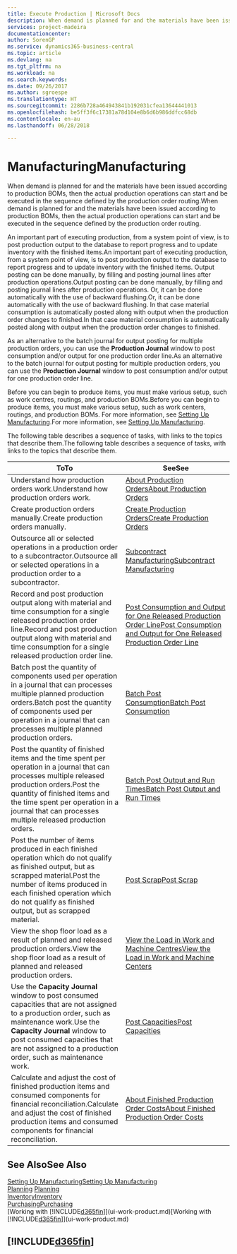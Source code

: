 ```yaml
---
title: Execute Production | Microsoft Docs
description: When demand is planned for and the materials have been issued according to production BOMs, then the actual production operations can start and be executed in the sequence defined by the production order routing.
services: project-madeira
documentationcenter: 
author: SorenGP
ms.service: dynamics365-business-central
ms.topic: article
ms.devlang: na
ms.tgt_pltfrm: na
ms.workload: na
ms.search.keywords: 
ms.date: 09/26/2017
ms.author: sgroespe
ms.translationtype: HT
ms.sourcegitcommit: 2286b728a464943841b192031cfea13644441013
ms.openlocfilehash: be5ff3f6c17381a78d104e8b6d6b986ddfcc68db
ms.contentlocale: en-au
ms.lasthandoff: 06/28/2018

---
```

# <a name="manufacturing"></a><span data-ttu-id="681e1-103">Manufacturing</span><span class="sxs-lookup"><span data-stu-id="681e1-103">Manufacturing</span></span>
<span data-ttu-id="681e1-104">When demand is planned for and the materials have been issued according to production BOMs, then the actual production operations can start and be executed in the sequence defined by the production order routing.</span><span class="sxs-lookup"><span data-stu-id="681e1-104">When demand is planned for and the materials have been issued according to production BOMs, then the actual production operations can start and be executed in the sequence defined by the production order routing.</span></span>  

<span data-ttu-id="681e1-105">An important part of executing production, from a system point of view, is to post production output to the database to report progress and to update inventory with the finished items.</span><span class="sxs-lookup"><span data-stu-id="681e1-105">An important part of executing production, from a system point of view, is to post production output to the database to report progress and to update inventory with the finished items.</span></span> <span data-ttu-id="681e1-106">Output posting can be done manually, by filling and posting journal lines after production operations.</span><span class="sxs-lookup"><span data-stu-id="681e1-106">Output posting can be done manually, by filling and posting journal lines after production operations.</span></span> <span data-ttu-id="681e1-107">Or, it can be done automatically with the use of backward flushing.</span><span class="sxs-lookup"><span data-stu-id="681e1-107">Or, it can be done automatically with the use of backward flushing.</span></span> <span data-ttu-id="681e1-108">In that case material consumption is automatically posted along with output when the production order changes to finished.</span><span class="sxs-lookup"><span data-stu-id="681e1-108">In that case material consumption is automatically posted along with output when the production order changes to finished.</span></span>  

<span data-ttu-id="681e1-109">As an alternative to the batch journal for output posting for multiple production orders, you can use the **Production Journal** window to post consumption and/or output for one production order line.</span><span class="sxs-lookup"><span data-stu-id="681e1-109">As an alternative to the batch journal for output posting for multiple production orders, you can use the **Production Journal** window to post consumption and/or output for one production order line.</span></span>

<span data-ttu-id="681e1-110">Before you can begin to produce items, you must make various setup, such as work centres, routings, and production BOMs.</span><span class="sxs-lookup"><span data-stu-id="681e1-110">Before you can begin to produce items, you must make various setup, such as work centers, routings, and production BOMs.</span></span> <span data-ttu-id="681e1-111">For more information, see [Setting Up Manufacturing](production-configure-production-processes.md).</span><span class="sxs-lookup"><span data-stu-id="681e1-111">For more information, see [Setting Up Manufacturing](production-configure-production-processes.md).</span></span>

<span data-ttu-id="681e1-112">The following table describes a sequence of tasks, with links to the topics that describe them.</span><span class="sxs-lookup"><span data-stu-id="681e1-112">The following table describes a sequence of tasks, with links to the topics that describe them.</span></span>   

|<span data-ttu-id="681e1-113">**To**</span><span class="sxs-lookup"><span data-stu-id="681e1-113">**To**</span></span>|<span data-ttu-id="681e1-114">**See**</span><span class="sxs-lookup"><span data-stu-id="681e1-114">**See**</span></span>|  
|------------|-------------|  
|<span data-ttu-id="681e1-115">Understand how production orders work.</span><span class="sxs-lookup"><span data-stu-id="681e1-115">Understand how production orders work.</span></span>|[<span data-ttu-id="681e1-116">About Production Orders</span><span class="sxs-lookup"><span data-stu-id="681e1-116">About Production Orders</span></span>](production-about-production-orders.md)|
|<span data-ttu-id="681e1-117">Create production orders manually.</span><span class="sxs-lookup"><span data-stu-id="681e1-117">Create production orders manually.</span></span>|[<span data-ttu-id="681e1-118">Create Production Orders</span><span class="sxs-lookup"><span data-stu-id="681e1-118">Create Production Orders</span></span>](production-how-to-create-production-orders.md)|
|<span data-ttu-id="681e1-119">Outsource all or selected operations in a production order to a subcontractor.</span><span class="sxs-lookup"><span data-stu-id="681e1-119">Outsource all or selected operations in a production order to a subcontractor.</span></span>|[<span data-ttu-id="681e1-120">Subcontract Manufacturing</span><span class="sxs-lookup"><span data-stu-id="681e1-120">Subcontract Manufacturing</span></span>](production-how-to-subcontract-manufacturing.md)|
|<span data-ttu-id="681e1-121">Record and post production output along with material and time consumption for a single released production order line.</span><span class="sxs-lookup"><span data-stu-id="681e1-121">Record and post production output along with material and time consumption for a single released production order line.</span></span>|[<span data-ttu-id="681e1-122">Post Consumption and Output for One Released Production Order Line</span><span class="sxs-lookup"><span data-stu-id="681e1-122">Post Consumption and Output for One Released Production Order Line</span></span>](production-how-to-register-consumption-and-output.md)|  
|<span data-ttu-id="681e1-123">Batch post the quantity of components used per operation in a journal that can processes multiple planned production orders.</span><span class="sxs-lookup"><span data-stu-id="681e1-123">Batch post the quantity of components used per operation in a journal that can processes multiple planned production orders.</span></span>|[<span data-ttu-id="681e1-124">Batch Post Consumption</span><span class="sxs-lookup"><span data-stu-id="681e1-124">Batch Post Consumption</span></span>](production-how-to-post-consumption.md)|
|<span data-ttu-id="681e1-125">Post the quantity of finished items and the time spent per operation in a journal that can processes multiple released production orders.</span><span class="sxs-lookup"><span data-stu-id="681e1-125">Post the quantity of finished items and the time spent per operation in a journal that can processes multiple released production orders.</span></span>|[<span data-ttu-id="681e1-126">Batch Post Output and Run Times</span><span class="sxs-lookup"><span data-stu-id="681e1-126">Batch Post Output and Run Times</span></span>](production-how-to-post-output-quantity.md)|  
|<span data-ttu-id="681e1-127">Post the number of items produced in each finished operation which do not qualify as finished output, but as scrapped material.</span><span class="sxs-lookup"><span data-stu-id="681e1-127">Post the number of items produced in each finished operation which do not qualify as finished output, but as scrapped material.</span></span>|[<span data-ttu-id="681e1-128">Post Scrap</span><span class="sxs-lookup"><span data-stu-id="681e1-128">Post Scrap</span></span>](production-how-to-post-scrap.md)|
|<span data-ttu-id="681e1-129">View the shop floor load as a result of planned and released production orders.</span><span class="sxs-lookup"><span data-stu-id="681e1-129">View the shop floor load as a result of planned and released production orders.</span></span>|[<span data-ttu-id="681e1-130">View the Load in Work and Machine Centres</span><span class="sxs-lookup"><span data-stu-id="681e1-130">View the Load in Work and Machine Centers</span></span>](production-how-to-view-the-load-on-work-centers.md)|      
|<span data-ttu-id="681e1-131">Use the **Capacity Journal** window to post consumed capacities that are not assigned to a production order, such as maintenance work.</span><span class="sxs-lookup"><span data-stu-id="681e1-131">Use the **Capacity Journal** window to post consumed capacities that are not assigned to a production order, such as maintenance work.</span></span>|[<span data-ttu-id="681e1-132">Post Capacities</span><span class="sxs-lookup"><span data-stu-id="681e1-132">Post Capacities</span></span>](production-how-to-post-capacities.md)|  
|<span data-ttu-id="681e1-133">Calculate and adjust the cost of finished production items and consumed components for financial reconciliation.</span><span class="sxs-lookup"><span data-stu-id="681e1-133">Calculate and adjust the cost of finished production items and consumed components for financial reconciliation.</span></span>|[<span data-ttu-id="681e1-134">About Finished Production Order Costs</span><span class="sxs-lookup"><span data-stu-id="681e1-134">About Finished Production Order Costs</span></span>](finance-about-finished-production-order-costs.md)|  

## <a name="see-also"></a><span data-ttu-id="681e1-135">See Also</span><span class="sxs-lookup"><span data-stu-id="681e1-135">See Also</span></span>  
[<span data-ttu-id="681e1-136">Setting Up Manufacturing</span><span class="sxs-lookup"><span data-stu-id="681e1-136">Setting Up Manufacturing</span></span>](production-configure-production-processes.md)  
<span data-ttu-id="681e1-137">[Planning](production-planning.md)    </span><span class="sxs-lookup"><span data-stu-id="681e1-137">[Planning](production-planning.md)    </span></span>  
[<span data-ttu-id="681e1-138">Inventory</span><span class="sxs-lookup"><span data-stu-id="681e1-138">Inventory</span></span>](inventory-manage-inventory.md)  
[<span data-ttu-id="681e1-139">Purchasing</span><span class="sxs-lookup"><span data-stu-id="681e1-139">Purchasing</span></span>](purchasing-manage-purchasing.md)  
<span data-ttu-id="681e1-140">[Working with [!INCLUDE[d365fin](includes/d365fin_md.md)]](ui-work-product.md)</span><span class="sxs-lookup"><span data-stu-id="681e1-140">[Working with [!INCLUDE[d365fin](includes/d365fin_md.md)]](ui-work-product.md)</span></span>

## [!INCLUDE[d365fin](includes/free_trial_md.md)]  
 


